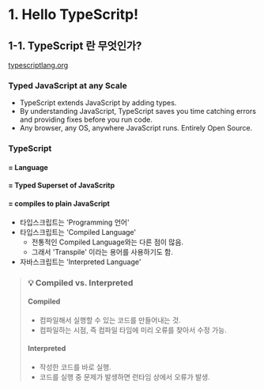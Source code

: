 # 1. Hello TypeScritp!

## 1-1. TypeScript 란 무엇인가?

[typescriptlang.org](https://www.typescriptlang.org/)

### Typed JavaScript at any Scale

- TypeScript extends JavaScript by adding types.
- By understanding JavaScript, TypeScript saves you time catching errors and providing fixes before you run code.
- Any browser, any OS, anywhere JavaScript runs. Entirely Open Source.

### TypeScript

#### = Language

#### = Typed Superset of JavaScritp

#### = compiles to plain JavaScript

- 타입스크립트는 'Programming 언어'
- 타입스크립트는 'Compiled Language'
  - 전통적인 Compiled Language와는 다른 점이 많음.
  - 그래서 'Transpile' 이라는 용어를 사용하기도 함.
- 자바스크립트는 'Interpreted Language'

> ### 💡 Compiled vs. Interpreted
>
> #### Compiled
>
> - 컴파일해서 실행할 수 있는 코드를 만들어내는 것.
> - 컴파일하는 시점, 즉 컴파일 타임에 미리 오류를 찾아서 수정 가능.
>
> #### Interpreted
>
> - 작성한 코드를 바로 실행.
> - 코드를 실행 중 문제가 발생하면 런타임 상에서 오류가 발생.
